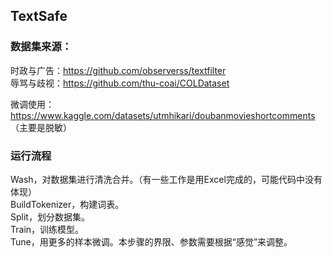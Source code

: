 TextSafe
--

### 数据集来源：

时政与广告：https://github.com/observerss/textfilter  
辱骂与歧视：https://github.com/thu-coai/COLDataset

微调使用：https://www.kaggle.com/datasets/utmhikari/doubanmovieshortcomments  
（主要是脱敏）

### 运行流程

Wash，对数据集进行清洗合并。（有一些工作是用Excel完成的，可能代码中没有体现）  
BuildTokenizer，构建词表。  
Split，划分数据集。  
Train，训练模型。  
Tune，用更多的样本微调。本步骤的界限、参数需要根据“感觉”来调整。  
